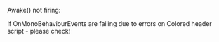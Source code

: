 
Awake() not firing:

If OnMonoBehaviourEvents are failing due to errors on Colored header script - please check!
